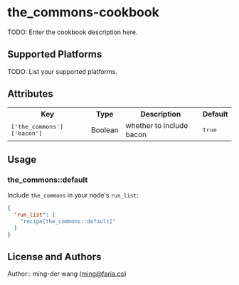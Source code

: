 # the_commons-cookbook

TODO: Enter the cookbook description here.

## Supported Platforms

TODO: List your supported platforms.

## Attributes

<table>
  <tr>
    <th>Key</th>
    <th>Type</th>
    <th>Description</th>
    <th>Default</th>
  </tr>
  <tr>
    <td><tt>['the_commons']['bacon']</tt></td>
    <td>Boolean</td>
    <td>whether to include bacon</td>
    <td><tt>true</tt></td>
  </tr>
</table>

## Usage

### the_commons::default

Include `the_commons` in your node's `run_list`:

```json
{
  "run_list": [
    "recipe[the_commons::default]"
  ]
}
```

## License and Authors

Author:: ming-der wang (ming@faria.co)
